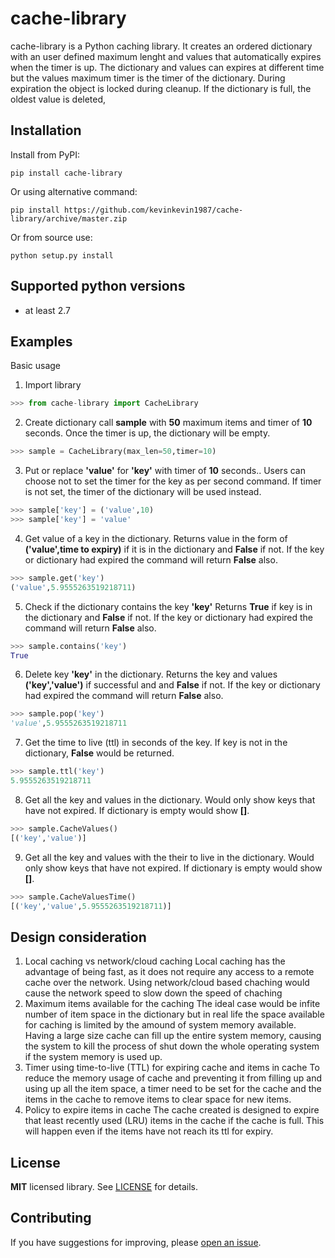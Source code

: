 # cache-library
cache-library is a Python caching library. It creates an ordered dictionary with an user defined maximum lenght and values that automatically expires when the timer is up. The dictionary and values can expires at different time but the values maximum timer is the timer of the dictionary. During expiration the object is locked during cleanup. If the dictionary is full, the oldest value is deleted,

## Installation

Install from PyPI:
```
pip install cache-library
```
Or using alternative command:
```
pip install https://github.com/kevinkevin1987/cache-library/archive/master.zip
```
Or from source use:
```
python setup.py install
```

## Supported python versions

* at least 2.7

## Examples

Basic usage
1) Import library
```python
>>> from cache-library import CacheLibrary
```
2) Create dictionary call **sample** with **50** maximum items and timer of **10** seconds. Once the timer is up, the dictionary will be empty. 
```python
>>> sample = CacheLibrary(max_len=50,timer=10)
```
3) Put or replace **'value'** for **'key'** with timer of **10** seconds..
   Users can choose not to set the timer for the key as per second command. If timer is not set, the timer of the dictionary will be used instead.  
```python
>>> sample['key'] = ('value',10)
>>> sample['key'] = 'value'
```
4) Get value of a key in the dictionary.
   Returns value in the form of **('value',time to expiry)** if it is in the dictionary and **False** if not. If the key or dictionary had expired the command will return **False** also.
```python
>>> sample.get('key')
('value',5.9555263519218711)
```
5) Check if the dictionary contains the key **'key'**
   Returns **True** if key is in the dictionary and **False** if not. If the key or dictionary had expired the command will return **False** also.
```python
>>> sample.contains('key')
True
```
6) Delete key **'key'** in the dictionary.
   Returns the key and values **('key','value')** if successful and and **False** if not. If the key or dictionary had expired the command will return         **False** also.
```python
>>> sample.pop('key')
'value',5.9555263519218711
```
7) Get the time to live (ttl) in seconds of the key.
   If key is not in the dictionary, **False** would be returned.
```python
>>> sample.ttl('key')
5.9555263519218711
```
8) Get all the key and values in the dictionary.
   Would only show keys that have not expired. If dictionary is empty would show **[]**.
```python
>>> sample.CacheValues()
[('key','value')]
```
9) Get all the key and values with the their to live in the dictionary.
   Would only show keys that have not expired. If dictionary is empty would show **[]**.
```python
>>> sample.CacheValuesTime()
[('key','value',5.9555263519218711)]
```
## Design consideration
1) Local caching vs network/cloud caching
Local caching has the advantage of being fast, as it does not require any access to a remote cache over the network. Using network/cloud based chaching would cause the network speed to slow down the speed of chaching
2) Maximum items available for the caching
The ideal case would be infite number of item space in the dictionary but in real life the space available for caching is limited by the amound of system memory available. Having a large size cache can fill up the entire system memory, causing the system to kill the process of shut down the whole operating system if the system memory is used up.
3) Timer using time-to-live (TTL) for expiring cache and items in cache
To reduce the memory usage of cache and preventing it from filling up and using up all the item space, a timer need to be set for the cache and the items in the cache to remove items to clear space for new items.
4) Policy to expire items in cache
The cache created is designed to expire that least recently used (LRU) items in the cache if the cache is full. This will happen even if the items have not reach its ttl for expiry.

## License

**MIT** licensed library. See [LICENSE](LICENSE) for details.

## Contributing

If you have suggestions for improving, please [open an issue](https://github.com/kevinkevin1987/cache-library/).
